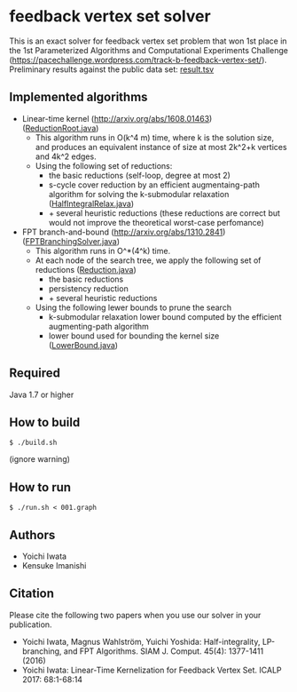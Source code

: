 # feedback vertex set solver

This is an exact solver for feedback vertex set problem that won 1st place in the 1st Parameterized Algorithms and Computational Experiments Challenge (<https://pacechallenge.wordpress.com/track-b-feedback-vertex-set/>).
Preliminary results against the public data set: [result.tsv](result.tsv)

## Implemented algorithms
 * Linear-time kernel (http://arxiv.org/abs/1608.01463) ([ReductionRoot.java](src/ReductionRoot.java))
   * This algorithm runs in O(k^4 m) time, where k is the solution size, and produces an equivalent instance of size at most 2k^2+k vertices and 4k^2 edges.
   * Using the following set of reductions:
     * the basic reductions (self-loop, degree at most 2)
     * s-cycle cover reduction by an efficient augmentaing-path algorithm for solving the k-submodular relaxation ([HalfIntegralRelax.java](src/HalfIntegralRelax.java))
     * \+ several heuristic reductions (these reductions are correct but would not improve the theoretical worst-case perfomance)
 * FPT branch-and-bound (http://arxiv.org/abs/1310.2841) ([FPTBranchingSolver.java](src/FPTBranchingSolver.java))
   * This algorithm runs in O^*(4^k) time.
   * At each node of the search tree, we apply the following set of reductions ([Reduction.java](src/Reduction.java))
     * the basic reductions
     * persistency reduction
     * \+ several heuristic reductions
   * Using the following lewer bounds to prune the search
     * k-submodular relaxation lower bound computed by the efficient augmenting-path algorithm
     * lower bound used for bounding the kernel size ([LowerBound.java](src/LowerBound.java))

## Required
Java 1.7 or higher

## How to build
    $ ./build.sh
(ignore warning)

## How to run
    $ ./run.sh < 001.graph

## Authors
 * Yoichi Iwata
 * Kensuke Imanishi

## Citation
Please cite the following two papers when you use our solver in your publication.
 * Yoichi Iwata, Magnus Wahlström, Yuichi Yoshida: Half-integrality, LP-branching, and FPT Algorithms. SIAM J. Comput. 45(4): 1377-1411 (2016)
 * Yoichi Iwata: Linear-Time Kernelization for Feedback Vertex Set. ICALP 2017: 68:1-68:14
